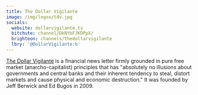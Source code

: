 ```yaml
---
title: The Dollar Vigilante
image: /img/logos/tdv.jpg
socials:
  website: dollarvigilante.tv
  bitchute: channel/DkNYbFJKDPpX/
  brighteon: channels/thedollarvigilante
  lbry: '@DollarVigilante:b'
---
```


[The Dollar Vigilante](https://dollarvigilante.com/what-is-tdv/) is a financial
news letter firmly grounded in pure free market (anarcho-capitalist) principles
that has "absolutely no illusions about governments and central banks and their
inherent tendency to steal, distort markets and cause physical and economic
destruction." It was founded by Jeff Berwick and Ed Bugos in 2009.
